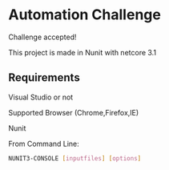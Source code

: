 # Automation Challenge

Challenge accepted!

This project is made in Nunit with netcore 3.1


## Requirements

Visual Studio or not

Supported Browser (Chrome,Firefox,IE)

Nunit


From Command Line:
```bash
NUNIT3-CONSOLE [inputfiles] [options]
```





